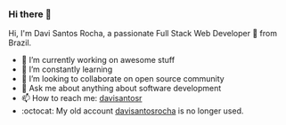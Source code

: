 ### Hi there 👋

Hi, I'm Davi Santos Rocha, a passionate Full Stack Web Developer 🚀 from Brazil.


- 🔭 I’m currently working on awesome stuff
- 🌱 I’m constantly learning 
- 👯 I’m looking to collaborate on open source community
- 💬 Ask me about anything about software development
- 📫 How to reach me: [davisantosr](https://www.linkedin.com/in/davisantosr/)
- :octocat: My old account [davisantosrocha](https://github.com/davisantosrocha) is no longer used.

<!--
**davisantosr/davisantosr** is a ✨ _special_ ✨ repository because its `README.md` (this file) appears on your GitHub profile.

Hi, I'm Davi Santos Rocha, a passionate Full Stack Web Developer 🚀 from Brazil.


Here are some ideas to get you started:

- 🔭 I’m currently working on awesome stuff
- 🌱 I’m constantly learning 
- 👯 I’m looking to collaborate on open source community
- 💬 Ask me about ...
- 📫 How to reach me: [davisantosr](https://www.linkedin.com/in/davisantosr/);
- 😄 Pronouns: ...
- ⚡ Fun fact: ...
-->
